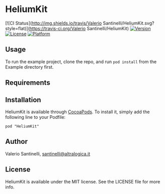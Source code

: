 # HeliumKit

[![CI Status](http://img.shields.io/travis/Valerio Santinelli/HeliumKit.svg?style=flat)](https://travis-ci.org/Valerio Santinelli/HeliumKit)
[![Version](https://img.shields.io/cocoapods/v/HeliumKit.svg?style=flat)](http://cocoadocs.org/docsets/HeliumKit)
[![License](https://img.shields.io/cocoapods/l/HeliumKit.svg?style=flat)](http://cocoadocs.org/docsets/HeliumKit)
[![Platform](https://img.shields.io/cocoapods/p/HeliumKit.svg?style=flat)](http://cocoadocs.org/docsets/HeliumKit)

## Usage

To run the example project, clone the repo, and run `pod install` from the Example directory first.

## Requirements

## Installation

HeliumKit is available through [CocoaPods](http://cocoapods.org). To install
it, simply add the following line to your Podfile:

    pod "HeliumKit"

## Author

Valerio Santinelli, santinelli@altralogica.it

## License

HeliumKit is available under the MIT license. See the LICENSE file for more info.


